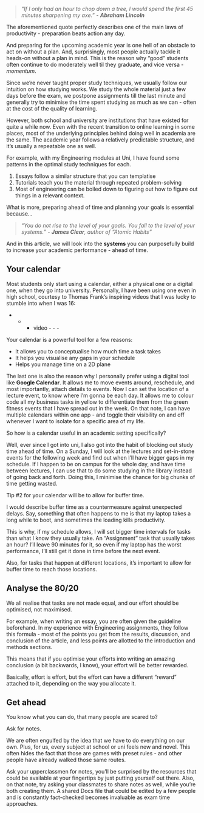 > “*If I only had an hour to chop down a tree, I would spend the first 45 minutes sharpening my axe.*” - ***Abraham Lincoln***
> 

The aforementioned quote perfectly describes one of the main laws of productivity - preparation beats action any day.

And preparing for the upcoming academic year is one hell of an obstacle to act on without a plan. And, surprisingly, most people actually tackle it heads-on without a plan in mind. This is the reason why “good” students often continue to do moderately well til they graduate, and vice versa - *momentum*.

Since we’re never taught proper study techniques, we usually follow our intuition on how studying works. We study the whole material just a few days before the exam, we postpone assignments till the last minute and generally try to minimise the time spent studying as much as we can - often at the cost of the quality of learning.

However, both school and university are institutions that have existed for quite a while now. Even with the recent transition to online learning in some places, most of the underlying principles behind doing well in academia are the same. The academic year follows a relatively predictable structure, and it’s usually a repeatable one as well.

For example, with my Engineering modules at Uni, I have found some patterns in the optimal study techniques for each. 

1. Essays follow a similar structure that you can templatise
2. Tutorials teach you the material through repeated problem-solving
3. Most of engineering can be boiled down to figuring out how to figure out things in a relevant context.

What is more, preparing ahead of time and planning your goals is essential because…

> “*You do not rise to the level of your goals. You fall to the level of your systems.*” - ***James Clear**, author of “Atomic Habits”*

And in this article, we will look into the **systems** you can purposefully build to increase your academic performance - ahead of time.

## Your calendar

Most students only start using a calendar, either a physical one or a digital one, when they go into university. Personally, I have been using one even in high school, courtesy to Thomas Frank’s inspiring videos that I was lucky to stumble into when I was 16:

- - - video - - -

Your calendar is a powerful tool for a few reasons:

- It allows you to conceptualise how much time a task takes
- It helps you visualise any gaps in your schedule
- Helps you manage time on a 2D plane

The last one is also the reason why I personally prefer using a digital tool like **Google Calendar**. It allows me to move events around, reschedule, and most importantly, attach details to events. Now I can set the location of a lecture event, to know where I’m gonna be each day. It allows me to colour code all my business tasks in yellow to differentiate them from the green fitness events that I have spread out in the week. On that note, I can have multiple calendars within one app - and toggle their visibility on and off whenever I want to isolate for a specific area of my life.

So how is a calendar useful in an academic setting specifically?

Well, ever since I got into uni, I also got into the habit of blocking out study time ahead of time. On a Sunday, I will look at the lectures and set-in-stone events for the following week and find out when I’ll have bigger gaps in my schedule. If I happen to be on campus for the whole day, and have time between lectures, I can use that to do some studying in the library instead of going back and forth. Doing this, I minimise the chance for big chunks of time getting wasted.

Tip #2 for your calendar will be to allow for buffer time.

I would describe buffer time as a countermeasure against unexpected delays. Say, something that often happens to me is that my laptop takes a long while to boot, and sometimes the loading kills productivity.

This is why, if my schedule allows, I will set bigger time intervals for tasks than what I know they usually take. An “Assignment” task that usually takes an hour? I’ll leave 90 minutes for it, so even if my laptop has the worst performance, I’ll still get it done in time before the next event.

Also, for tasks that happen at different locations, it’s important to allow for buffer time to reach those locations.

## Analyse the 80/20

We all realise that tasks are not made equal, and our effort should be optimised, not maximised.

For example, when writing an essay, you are often given the guideline beforehand. In my experience with Engineering assignments, they follow this formula - most of the points you get from the results, discussion, and conclusion of the article, and less points are allotted to the introduction and methods sections.

This means that if you optimise your efforts into writing an amazing conclusion (a bit backwards, I know), your effort will be better rewarded.

Basically, effort is effort, but the effort can have a different “reward” attached to it, depending on the way you allocate it.

## Get ahead

You know what you can do, that many people are scared to?

Ask for notes.

We are often engulfed by the idea that we have to do everything on our own. Plus, for us, every subject at school or uni feels new and novel. This often hides the fact that those are games with preset rules - and other people have already walked those same routes.

Ask your upperclassmen for notes, you’ll be surprised by the resources that could be available at your fingertips by just putting yourself out there. Also, on that note, try asking your classmates to share notes as well, while you’re both creating them. A shared Docs file that could be edited by a few people and is constantly fact-checked becomes invaluable as exam time approaches.